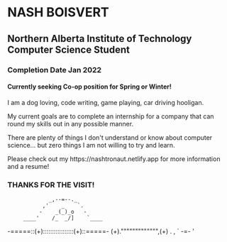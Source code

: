 # NASH BOISVERT

## Northern Alberta Institute of Technology Computer Science Student

### Completion Date Jan 2022

#### Currently seeking Co-op position for Spring or Winter!

<p>I am a dog loving, code writing, game playing, car driving hooligan.</p>
<p>My current goals are to complete an internship for a company that can round my skills out in any possible manner.</p>
<p>There are plenty of things I don't understand or know about computer science... but zero things I am not willing to try and learn.</p>

<p>Please check out my https://nashtronaut.netlify.app for more information and a resume!</p>

### THANKS FOR THE VISIT!

                 _,--=--._
               ,'    _    `.
              -    _(_)_o   -
         ____'    /_  _/]    `____
  -=====::(+):::::::::::::::::(+)::=====-
           (+).""""""""""""",(+)
               .           ,
                 `  -=-  '